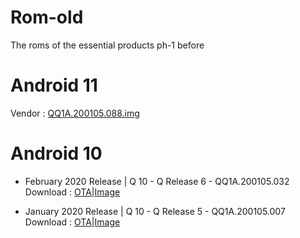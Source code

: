 # Rom-old
The roms of the essential products ph-1 before

# Android 11
Vendor : [QQ1A.200105.088.img](https://storage.googleapis.com/essential-static/vendor-QQ1A.200105.088.zip)

# Android 10
* February 2020 Release | Q 10 - Q Release 6 - QQ1A.200105.032
Download : [OTA](https://storage.googleapis.com/essential-static/PH1-OTA-QQ1A.200105.032.zip)|[Image](
https://storage.googleapis.com/essential-static/PH1-Images-QQ1A.200105.032.zip)

* January 2020 Release | Q 10 - Q Release 5 - QQ1A.200105.007
Download : [OTA](https://storage.cloud.google.com/essential-static/PH1-OTA-QQ1A.200105.007.zip)|[Image](https://storage.cloud.google.com/essential-static/PH1-Images-QQ1A.200105.007.zip)
